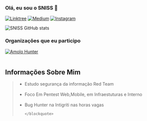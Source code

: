 ### Olá, eu sou o SNISS 👋

[![Linktree](https://img.shields.io/badge/linktree-39E09B?style=for-the-badge&logo=linktree&logoColor=white)](https://linktr.ee/sniss_thomas)
[![Medium](https://img.shields.io/badge/Medium-12100E?style=for-the-badge&logo=medium&logoColor=white)](https://medium.com/@sniss_thomas)
[![Instagram](https://img.shields.io/badge/Instagram-E4405F?style=for-the-badge&logo=instagram&logoColor=white)](https://www.instagram.com/sniss_thomas/)



![SNISS GitHub stats](https://github-readme-stats.vercel.app/api?username=SNISS&show_icons=true&theme=radical)




### Organizações que eu participo


[![Amolo Hunter](https://avatars.githubusercontent.com/u/106687805?s=64&v=4)](https://amoloht.github.io/)
<br>
<br>

<h2>  Informações Sobre Mim</h2>
<blockquote>
  <ul>
    <li>Estudo segurança da informação Red Team</li>
    <br>
    <li>Foco Em Pentest Web,Mobile, em Infraestuturas e Interno </li>
    <br>
    <li>Bug Hunter na Intigriti nas horas vagas</li>
    
    </blockquote>
  </ul>
